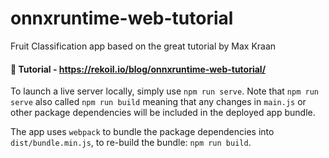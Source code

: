 # onnxruntime-web-tutorial

Fruit Classification app based on the great tutorial by Max Kraan

#### 📄 **Tutorial** - https://rekoil.io/blog/onnxruntime-web-tutorial/


To launch a live server locally, simply use `npm run serve`. Note that `npm run serve` also called `npm run build` meaning that any changes in `main.js` or other package dependencies will be included in the deployed app bundle.

The app uses `webpack` to bundle the package dependencies into `dist/bundle.min.js`, to re-build the bundle: `npm run build`.
